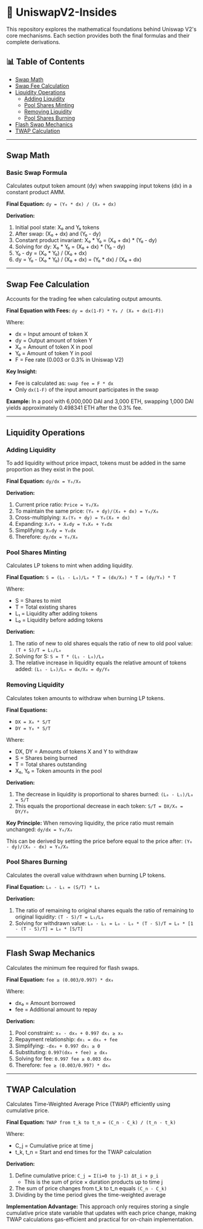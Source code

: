 # 🔄 UniswapV2-Insides

This repository explores the mathematical foundations behind Uniswap V2's core mechanisms. Each section provides both the final formulas and their complete derivations.

## 📊 Table of Contents
- [Swap Math](#swap-math)
- [Swap Fee Calculation](#swap-fee-calculation)
- [Liquidity Operations](#liquidity-operations)
  - [Adding Liquidity](#adding-liquidity)
  - [Pool Shares Minting](#pool-shares-minting)
  - [Removing Liquidity](#removing-liquidity)
  - [Pool Shares Burning](#pool-shares-burning)
- [Flash Swap Mechanics](#flash-swap-mechanics)
- [TWAP Calculation](#twap-calculation)

---

## Swap Math

### Basic Swap Formula
Calculates output token amount (dy) when swapping input tokens (dx) in a constant product AMM.

**Final Equation:** `dy = (Y₀ * dx) / (X₀ + dx)`

**Derivation:**
1. Initial pool state: X₀ and Y₀ tokens
2. After swap: (X₀ + dx) and (Y₀ - dy)
3. Constant product invariant: X₀ * Y₀ = (X₀ + dx) * (Y₀ - dy)
4. Solving for dy: X₀ * Y₀ = (X₀ + dx) * (Y₀ - dy)
5. Y₀ - dy = (X₀ * Y₀) / (X₀ + dx)
6. dy = Y₀ - (X₀ * Y₀) / (X₀ + dx) = (Y₀ * dx) / (X₀ + dx)

---

## Swap Fee Calculation

Accounts for the trading fee when calculating output amounts.

**Final Equation with Fees:** `dy = dx(1-F) * Y₀ / (X₀ + dx(1-F))`

Where:
- dx = Input amount of token X
- dy = Output amount of token Y
- X₀ = Amount of token X in pool
- Y₀ = Amount of token Y in pool
- F = Fee rate (0.003 or 0.3% in Uniswap V2)

**Key Insight:**
- Fee is calculated as: `swap fee = F * dx`
- Only `dx(1-F)` of the input amount participates in the swap

**Example:**
In a pool with 6,000,000 DAI and 3,000 ETH, swapping 1,000 DAI yields approximately 0.498341 ETH after the 0.3% fee.

---

## Liquidity Operations

### Adding Liquidity

To add liquidity without price impact, tokens must be added in the same proportion as they exist in the pool.

**Final Equation:** `dy/dx = Y₀/X₀`

**Derivation:**
1. Current price ratio: `Price = Y₀/X₀`
2. To maintain the same price: `(Y₀ + dy)/(X₀ + dx) = Y₀/X₀`
3. Cross-multiplying: `X₀(Y₀ + dy) = Y₀(X₀ + dx)`
4. Expanding: `X₀Y₀ + X₀dy = Y₀X₀ + Y₀dx`
5. Simplifying: `X₀dy = Y₀dx`
6. Therefore: `dy/dx = Y₀/X₀`

### Pool Shares Minting

Calculates LP tokens to mint when adding liquidity.

**Final Equation:** `S = (L₁ - L₀)/L₀ * T = (dx/X₀) * T = (dy/Y₀) * T`

Where:
- S = Shares to mint
- T = Total existing shares
- L₁ = Liquidity after adding tokens
- L₀ = Liquidity before adding tokens

**Derivation:**
1. The ratio of new to old shares equals the ratio of new to old pool value: `(T + S)/T = L₁/L₀`
2. Solving for S: `S = T * (L₁ - L₀)/L₀`
3. The relative increase in liquidity equals the relative amount of tokens added: `(L₁ - L₀)/L₀ = dx/X₀ = dy/Y₀`

### Removing Liquidity

Calculates token amounts to withdraw when burning LP tokens.

**Final Equations:**
- `DX = X₀ * S/T`
- `DY = Y₀ * S/T`

Where:
- DX, DY = Amounts of tokens X and Y to withdraw
- S = Shares being burned
- T = Total shares outstanding
- X₀, Y₀ = Token amounts in the pool

**Derivation:**
1. The decrease in liquidity is proportional to shares burned: `(L₀ - L₁)/L₀ = S/T`
2. This equals the proportional decrease in each token: `S/T = DX/X₀ = DY/Y₀`

**Key Principle:**
When removing liquidity, the price ratio must remain unchanged: `dy/dx = Y₀/X₀`

This can be derived by setting the price before equal to the price after: `(Y₀ - dy)/(X₀ - dx) = Y₀/X₀`

### Pool Shares Burning

Calculates the overall value withdrawn when burning LP tokens.

**Final Equation:** `L₀ - L₁ = (S/T) * L₀`

**Derivation:**
1. The ratio of remaining to original shares equals the ratio of remaining to original liquidity: `(T - S)/T = L₁/L₀`
2. Solving for withdrawn value: `L₀ - L₁ = L₀ - L₀ * (T - S)/T = L₀ * [1 - (T - S)/T] = L₀ * [S/T]`

---

## Flash Swap Mechanics

Calculates the minimum fee required for flash swaps.

**Final Equation:** `fee ≥ (0.003/0.997) * dx₀`

Where:
- dx₀ = Amount borrowed
- fee = Additional amount to repay

**Derivation:**
1. Pool constraint: `x₀ - dx₀ + 0.997 dx₁ ≥ x₀`
2. Repayment relationship: `dx₁ = dx₀ + fee`
3. Simplifying: `-dx₀ + 0.997 dx₁ ≥ 0`
4. Substituting: `0.997(dx₀ + fee) ≥ dx₀`
5. Solving for fee: `0.997 fee ≥ 0.003 dx₀`
6. Therefore: `fee ≥ (0.003/0.997) * dx₀`

---

## TWAP Calculation

Calculates Time-Weighted Average Price (TWAP) efficiently using cumulative price.

**Final Equation:** `TWAP from t_k to t_n = (C_n - C_k) / (t_n - t_k)`

Where:
- C_j = Cumulative price at time j
- t_k, t_n = Start and end times for the TWAP calculation

**Derivation:**
1. Define cumulative price: `C_j = Σ(i=0 to j-1) Δt_i × p_i`
   - This is the sum of price × duration products up to time j
2. The sum of price changes from t_k to t_n equals `(C_n - C_k)`
3. Dividing by the time period gives the time-weighted average

**Implementation Advantage:**
This approach only requires storing a single cumulative price state variable that updates with each price change, making TWAP calculations gas-efficient and practical for on-chain implementation.